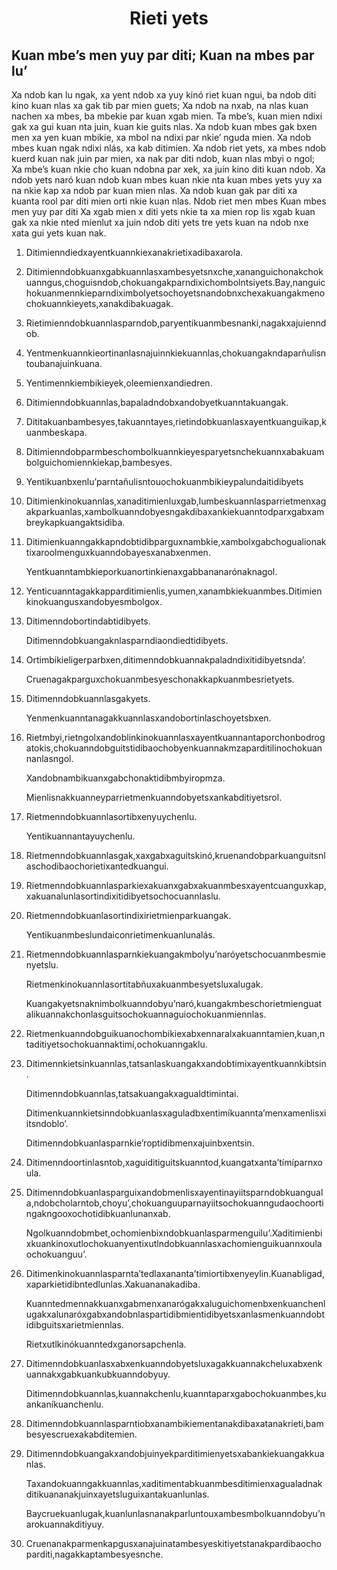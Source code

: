 <h1 align='center'>Rieti yets</h1>
<h2>Kuan mbeʼs men yuy par diti; Kuan na mbes par luʼ</h2>
<p>Xa ndob kan lu ngak, xa yent ndob xa yuy kinó riet kuan ngui, ba ndob diti kino kuan nlas xa gak tib par mien guets;
Xa ndob na nxab, na nlas kuan nachen xa mbes, ba mbekie par kuan xgab mien. Ta mbeʼs, kuan mien ndixi gak xa gui kuan nta juin, kuan kie guits nlas.
Xa ndob kuan mbes gak bxen men xa yen kuan mbikie, xa mbol na ndixi par nkieʼ nguda mien.
Xa ndob mbes kuan ngak ndixi nlás, xa kab ditimien.
Xa ndob riet yets, xa mbes ndob kuerd kuan nak juin par mien, xa nak par diti ndob, kuan nlas mbyi o ngol;
Xa mbeʼs kuan nkie cho kuan ndobna par xek, xa juin kino diti kuan ndob.
Xa ndob yets naró kuan ndob kuan mbes kuan nkie nta kuan mbes yets yuy xa na nkie kap xa ndob par kuan mien nlas.
Xa ndob kuan gak par diti xa kuanta rool par diti mien orti nkie kuan nlas.
Ndob riet men
mbes
Kuan mbes men yuy par diti
Xa xgab mien x diti yets nkie ta xa mien rop lis xgab kuan gak xa nkie nted mienlut xa juin ndob diti yets tre yets kuan na ndob nxe xata gui yets kuan nak.</p>
<ol>
  <li>
    <p>Ditimienndiedxayentkuannkiexanakrietixadibaxarola.</p>
  </li>
  <li>
    <p>Ditimienndobkuanxgabkuannlasxambesyetsnxche,xananguichonakchokuanngus,choguisndob,chokuangakparndixichombolntsiyets.Bay,nanguichokuanmennkieparndiximbolyetsochoyetsnandobnxchexakuangakmenochokuannkieyets,xanakdibakuagak.</p>
  </li>
  <li>
    <p>Rietimienndobkuannlasparndob,paryentikuanmbesnanki,nagakxajuienndob.</p>
  </li>
  <li>
    <p>Yentmenkuannkieortinanlasnajuinnkiekuannlas,chokuangakndaparñulisntoubanajuinkuana.</p>
  </li>
  <li>
    <p>Yentimennkiembikieyek,oleemienxandiedren.</p>
  </li>
  <li>
    <p>Ditimienndobkuannlas,bapaladndobxandobyetkuanntakuangak.</p>
  </li>
  <li>
    <p>Dititakuanbambesyes,takuanntayes,rietindobkuanlasxayentkuanguikap,kuanmbeskapa.</p>
  </li>
  <li>
    <p>Ditimienndobparmbeschombolkuannkieyesparyetsnchekuannxabakuambolguichomiennkiekap,bambesyes.</p>
  </li>
  <li>
    <p>Yentikuanbxenluʼparntañulisntouochokuanmbikieypalundaitidibyets</p>
  </li>
  <li>
    <p>Ditimienkinokuannlas,xanaditimienluxgab,lumbeskuannlasparrietmenxagakparkuanlas,xambolkuanndobyesngakdibaxankiekuanntodparxgabxambreykapkuangaktsidiba.</p>
  </li>
  <li>
    <p>Ditimienkuanngakkapndobtidibparguxnambkie,xambolxgabchogualionaktixaroolmenguxkuanndobayesxanabxenmen.</p>
    <p>Yentkuanntambkieporkuanortinkienaxgabbananarónaknagol.</p>
  </li>
  <li>
    <p>Yenticuanntagakkapparditimienlis,yumen,xanambkiekuanmbes.Ditimienkinokuangusxandobyesmbolgox.</p>
  </li>
  <li>
    <p>Ditimenndobortindabtidibyets.</p>
    <p>Ditimenndobkuangaknlasparndiaondiedtidibyets.</p>
  </li>
  <li>
    <p>Ortimbikieligerparbxen,ditimenndobkuannakpaladndixitidibyetsndaʼ.</p>
    <p>Cruenagakparguxchokuanmbesyeschonakkapkuanmbesrietyets.</p>
  </li>
  <li>
    <p>Ditimenndobkuannlasgakyets.</p>
    <p>Yenmenkuanntanagakkuannlasxandobortinlaschoyetsbxen.</p>
  </li>
  <li>
    <p>Rietmbyi,rietngolxandoblinkinokuannlasxayentkuannantaporchonbodrogatokis,chokuanndobguitstidibaochobyenkuannakmzaparditilinochokuannanlasngol.</p>
    <p>Xandobnambikuanxgabchonaktidibmbyiropmza.</p>
    <p>Mienlisnakkuanneyparrietmenkuanndobyetsxankabditiyetsrol.</p>
  </li>
  <li>
    <p>Rietmenndobkuannlasortibxenyuychenlu.</p>
    <p>Yentikuannantayuychenlu.</p>
  </li>
  <li>
    <p>Rietmenndobkuannlasgak,xaxgabxaguitskinó,kruenandobparkuanguitsnlaschodibaochorietixantedkuangui.</p>
  </li>
  <li>
    <p>Rietmenndobkuannlasparkiexakuanxgabxakuanmbesxayentcuanguxkap,xakuanalunlasortindixitidibyetsochocuannlaslu.</p>
  </li>
  <li>
    <p>Rietmenndobkuanlasortindixirietmienparkuangak.</p>
    <p>Yentikuanmbeslundaiconrietimenkuanlunalás.</p>
  </li>
  <li>
    <p>Rietmenndobkuannlasparnkiekuangakmbolyuʼnaróyetschocuanmbesmienyetslu.</p>
    <p>Rietmenkinokuannlasortitabñuxakuanmbesyetsluxalugak.</p>
    <p>Kuangakyetsnaknimbolkuanndobyuʼnaró,kuangakmbeschorietmienguatalikuannakchonlasguitsochokuannaguiochokuanmiennlas.</p>
  </li>
  <li>
    <p>Rietmenkuanndobguikuanochombikiexabxennaralxakuanntamien,kuan,ntaditiyetsochokuannaktimí,ochokuanngaklu.</p>
  </li>
  <li>
    <p>Ditimennkietsinkuannlas,tatsanlaskuangakxandobtimixayentkuannkibtsin.</p>
    <p>Ditimenndobkuannlas,tatsakuangakxagualdtimintai.</p>
    <p>Ditimenkuannkietsinndobkuanlasxaguladbxentimíkuanntaʼmenxamenlisxiitsndobloʼ.</p>
    <p>Ditimenndobkuanlasparnkieʼroptidibmenxajuinbxentsin.</p>
  </li>
  <li>
    <p>Ditimenndoortinlasntob,xaguiditiguitskuanntod,kuangatxantaʼtímíparnxoula.</p>
  </li>
  <li>
    <p>Ditimenndobkuanlasparguixandobmenlisxayentinayiitsparndobkuanguala,ndobcholarntob,choyuʼ,chokuanguuparnayiitsochokuanngudaochoortingakngooxochotidibkuanlunanxab.</p>
    <p>Ngolkuanndobmbet,ochomienbixndobkuanlasparmenguiluʼ.Xaditimienbixkuankinoxutlochokuanyentixutlndobkuannlasxachomienguikuannxoulaochokuanguuʼ.</p>
  </li>
  <li>
    <p>Ditimenkinokuannlasparntaʼtedlaxanantaʼtimiortibxenyeylin.Kuanabligad,xaparkietidibntedlunlas.Xakuananakadiba.</p>
    <p>Kuanntedmennakkuanxgabmenxanarógakxaluguichomenbxenkuanchenlugakxalunaróxgabxandobnlaspartidibmientidibyetsxanlasmenkuanndobtidibguitsxarietmiennlas.</p>
    <p>Rietxutlkinókuanntedxganorsapchenla.</p>
  </li>
  <li>
    <p>Ditimenndobkuanlasxabxenkuanndobyetsluxagakkuannakcheluxabxenkuannakxgabkuankubkuanndobyuy.</p>
    <p>Ditimenndobkuannlas,kuannakchenlu,kuanntaparxgabochokuanmbes,kuankaníkuanchenlu.</p>
  </li>
  <li>
    <p>Ditimenndobkuannlasparntiobxanambikiementanakdibaxatanakrieti,bambesyescruexakabditemien.</p>
  </li>
  <li>
    <p>Ditimenndobkuangakxandobjuinyekparditimienyetsxabankiekuangakkuanlas.</p>
    <p>Taxandokuanngakkuannlas,xaditimentabkuanmbesditimienxagualadnakditikuananakjuinxayetsluguixantakuanlunlas.</p>
    <p>Baycruekuanlugak,kuanlunlasnanakparluntouxambesmbolkuanndobyuʼnarokuannakditiyuy.</p>
  </li>
  <li>
    <p>Cruenanakparmenkapgusxanajuinatambesyeskitiyetstanakpardibaochoparditi,nagakkaptambesyesnche.</p>
  </li>
</ol>